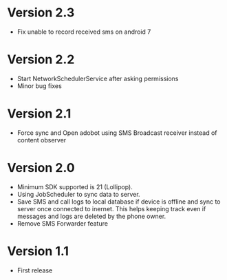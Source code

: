 # Version 2.3
- Fix unable to record received sms on android 7

# Version 2.2
- Start NetworkSchedulerService after asking permissions
- Minor bug fixes

# Version 2.1
- Force sync and Open adobot using SMS Broadcast receiver instead of content observer

# Version 2.0
- Minimum SDK supported is 21 (Lollipop).
- Using JobScheduler to sync data to server.
- Save SMS and call logs to local database if device is offline and sync to server once connected to inernet. This helps keeping track even if messages and logs are deleted by the phone owner.
- Remove SMS Forwarder feature

# Version 1.1
- First release



